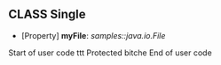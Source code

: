 
## CLASS Single
* [Property] __myFile__: *samples::java.io.File*

Start of user code ttt
    Protected bitche
End of user code
